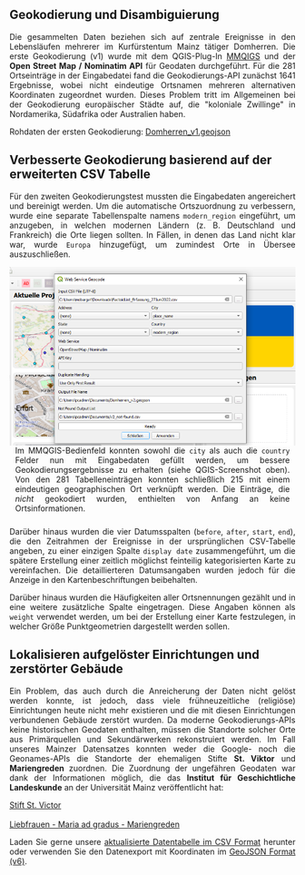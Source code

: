 <h2>Geokodierung und Disambiguierung</h2>

<p align="justify">Die gesammelten Daten beziehen sich auf zentrale Ereignisse in den Lebensläufen mehrerer im Kurfürstentum Mainz tätiger Domherren. Die erste Geokodierung (v1) wurde mit dem QGIS-Plug-In <a href="https://plugins.qgis.org/plugins/mmqgis/">MMQIGS</a> und der <strong>Open Street Map / Nominatim API</strong> für Geodaten durchgeführt. Für die 281 Ortseinträge in der Eingabedatei fand die Geokodierungs-API zunächst 1641 Ergebnisse, wobei nicht eindeutige Ortsnamen mehreren alternativen Koordinaten zugeordnet wurden. Dieses Problem tritt im Allgemeinen bei der Geokodierung europäischer Städte auf, die "koloniale Zwillinge" in Nordamerika, Südafrika oder Australien haben.</p>

Rohdaten der ersten Geokodierung: <a href="./GeoJSON%20layers/Domherren_v1_new.geojson">Domherren_v1.geojson</a>

<h2>Verbesserte Geokodierung basierend auf der erweiterten CSV Tabelle</h2>

<p align="justify">Für den zweiten Geokodierungstest mussten die Eingabedaten angereichert und bereinigt werden. Um die automatische Ortszuordnung zu verbessern, wurde eine separate Tabellenspalte namens <code>modern_region</code> eingeführt, um anzugeben, in welchen modernen Ländern (z. B. Deutschland und Frankreich) die Orte liegen sollten. In Fällen, in denen das Land nicht klar war, wurde <code>Europa</code> hinzugefügt, um zumindest Orte in Übersee auszuschließen.</p> 

<img src="./images/MMQGIS_geocoding-settings.png" align="left" padding="15px" width="630px"/> 
<p align="justify" style="padding: 10px">Im MMQGIS-Bedienfeld konnten sowohl die <code>city</code> als auch die <code>country</code> Felder nun mit Eingabedaten gefüllt werden, um bessere Geokodierungsergebnisse zu erhalten (siehe QGIS-Screenshot oben). Von den 281 Tabelleneinträgen konnten schließlich 215 mit einem eindeutigen geographischen Ort verknüpft werden. Die Einträge, die <em>nicht</em> geokodiert wurden, enthielten von Anfang an keine Ortsinformationen.</p>

<p align="justify">Darüber hinaus wurden die vier Datumsspalten (<code>before</code>, <code>after</code>, <code>start</code>, <code>end</code>), die den Zeitrahmen der Ereignisse in der ursprünglichen CSV-Tabelle angeben, zu einer einzigen Spalte <code>display date</code> zusammengeführt, um die spätere Erstellung einer zeitlich möglichst feinteilig kategorisierten Karte zu vereinfachen. Die detaillierteren Datumsangaben wurden jedoch für die Anzeige in den Kartenbeschriftungen beibehalten.</p>

<p align="justify">Darüber hinaus wurden die Häufigkeiten aller Ortsnennungen gezählt und in eine weitere zusätzliche Spalte eingetragen. Diese Angaben können als <code>weight</code> verwendet werden, um bei der Erstellung einer Karte festzulegen, in welcher Größe Punktgeometrien dargestellt werden sollen.</p>

<h2>Lokalisieren aufgelöster Einrichtungen und zerstörter Gebäude</h2>

<p align="justify">Ein Problem, das auch durch die Anreicherung der Daten nicht gelöst werden konnte, ist jedoch, dass viele frühneuzeitliche (religiöse) Einrichtungen heute nicht mehr existieren und die mit diesen Einrichtungen verbundenen Gebäude zerstört wurden. Da moderne Geokodierungs-APIs keine historischen Geodaten enthalten, müssen die Standorte solcher Orte aus Primärquellen und Sekundärwerken rekonstruiert werden. Im Fall unseres Mainzer Datensatzes konnten weder die Google- noch die Geonames-APIs die Standorte der ehemaligen Stifte <strong>St. Viktor</strong> und <strong>Mariengreden</strong> zuordnen. Die Zuordnung der ungefähren Geodaten war dank der Informationen möglich, die das <strong>Institut für Geschichtliche Landeskunde</strong> an der Universität Mainz veröffentlicht hat:</p>

<a href="https://www.klosterlexikon-rlp.de/rheinhessen/mainz-st-victor.html">Stift St. Victor</a><br><br>
<a href="https://www.klosterlexikon-rlp.de/rheinhessen/mainz-liebfrauen-maria-ad-gradus-mariengreden.html">Liebfrauen - Maria ad gradus - Mariengreden</a>

<p align="justify">Laden Sie gerne unsere <a href="./CSV%20tables/DigiKAR_geocoding_Clerics_1August2022.csv">aktualisierte Datentabelle im CSV Format</a> herunter oder verwenden Sie den Datenexport mit Koordinaten im <a href="./GeoJSON%20layers/Domherren_v6.geojson">GeoJSON Format (v6)</a>.</p>
